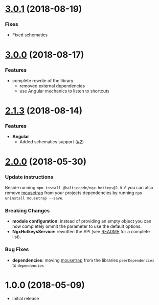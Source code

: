 <a name="3.0.1"></a>
# [3.0.1](https://github.com/BalticCode/ngx-hotkeys/compare/3.0.0...3.0.1) (2018-08-19)

### Fixes

* Fixed schematics

<a name="3.0.0"></a>
# [3.0.0](https://github.com/BalticCode/ngx-hotkeys/compare/2.1.3...3.0.0) (2018-08-17)

### Features

* complete rewrite of the library
  * removed external dependencies
  * use Angular mechanics to listen to shortcuts

<a name="2.1.3"></a>
# [2.1.3](https://github.com/BalticCode/ngx-hotkeys/compare/2.0.0...2.1.3) (2018-08-14)

### Features

* **Angular**
  * Added schematics support ([#2](https://github.com/BalticCode/ngx-hotkeys/issues/2))

<a name="2.0.0"></a>
# [2.0.0](https://github.com/BalticCode/ngx-hotkeys/compare/1.0.0...2.0.0) (2018-05-30)

### Update instructions
Beside running `npm install @balticcode/ngx-hotkeys@2.0.0` you can also remove [mousetrap](https://www.npmjs.com/package/mousetrap) from your projects dependencies by running `npm uninstall mousetrap --save`.

### Breaking Changes
* **module configuration:** instead of providing an empty object you can now completely ommit the parameter to use the default options.
* **NgxHotkeysService:** rewritten the API (see [README](https://github.com/BalticCode/ngx-hotkeys/blob/master/README.md) for a complete list).

### Bug Fixes
* **dependencies:** moving [mousetrap](https://www.npmjs.com/package/mousetrap) from the libraries `peerDependencies` to `dependencies`

<a name="1.0.0"></a>
# 1.0.0 (2018-05-09)
* initial release
